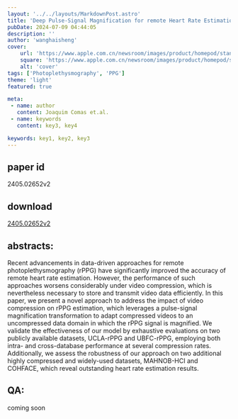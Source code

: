 ```yaml
---
layout: '../../layouts/MarkdownPost.astro'
title: 'Deep Pulse-Signal Magnification for remote Heart Rate Estimation in Compressed Videos'
pubDate: 2024-07-09 04:44:05
description: ''
author: 'wanghaisheng'
cover:
    url: 'https://www.apple.com.cn/newsroom/images/product/homepod/standard/Apple-HomePod-hero-230118_big.jpg.large_2x.jpg'
    square: 'https://www.apple.com.cn/newsroom/images/product/homepod/standard/Apple-HomePod-hero-230118_big.jpg.large_2x.jpg'
    alt: 'cover'
tags: ['Photoplethysmography', 'PPG'] 
theme: 'light'
featured: true

meta:
 - name: author
   content: Joaquim Comas et.al.
 - name: keywords
   content: key3, key4

keywords: key1, key2, key3
---
```


## paper id
2405.02652v2
## download
[2405.02652v2](http://arxiv.org/abs/2405.02652v2)
## abstracts:
Recent advancements in data-driven approaches for remote photoplethysmography (rPPG) have significantly improved the accuracy of remote heart rate estimation. However, the performance of such approaches worsens considerably under video compression, which is nevertheless necessary to store and transmit video data efficiently. In this paper, we present a novel approach to address the impact of video compression on rPPG estimation, which leverages a pulse-signal magnification transformation to adapt compressed videos to an uncompressed data domain in which the rPPG signal is magnified. We validate the effectiveness of our model by exhaustive evaluations on two publicly available datasets, UCLA-rPPG and UBFC-rPPG, employing both intra- and cross-database performance at several compression rates. Additionally, we assess the robustness of our approach on two additional highly compressed and widely-used datasets, MAHNOB-HCI and COHFACE, which reveal outstanding heart rate estimation results.
## QA:
coming soon
